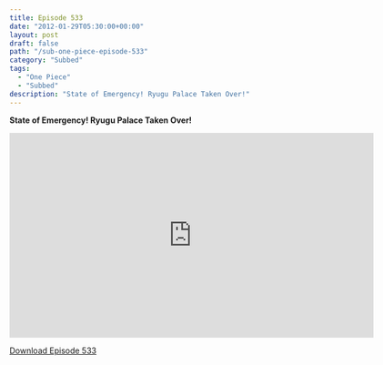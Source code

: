 ```yaml
---
title: Episode 533
date: "2012-01-29T05:30:00+00:00"
layout: post
draft: false
path: "/sub-one-piece-episode-533"
category: "Subbed"
tags:
  - "One Piece"
  - "Subbed"
description: "State of Emergency! Ryugu Palace Taken Over!"
---
```


**State of Emergency! Ryugu Palace Taken Over!**

<iframe width="640" height="360" src="https://www.rapidvideo.com/e/G6FRPF7LL5" frameborder="0" marginwidth=0 marginheight=0 scrolling=no allowfullscreen></iframe>

<a href="http://ouo.io/qs/eCodkFEQ?s=https://rapidvid.to/d/https://www.rapidvideo.com/e/G6FRPF7LL5">Download Episode 533</a>
